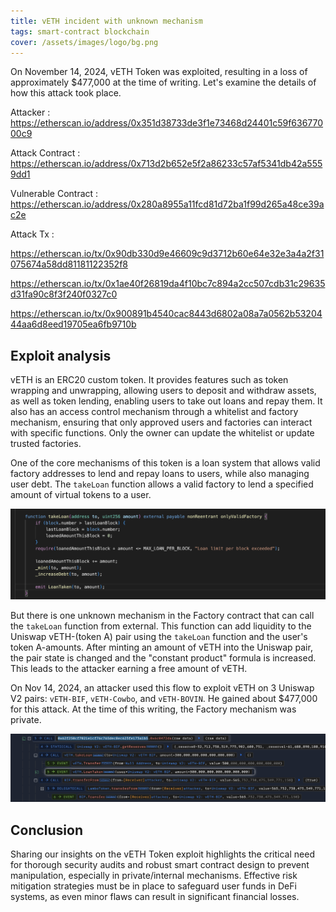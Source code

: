 ```yaml
---
title: vETH incident with unknown mechanism
tags: smart-contract blockchain
cover: /assets/images/logo/bg.png
---
```


On November 14, 2024, vETH Token was exploited, resulting in a loss of approximately $477,000 at the time of writing. Let's examine the details of how this attack took place.

Attacker : https://etherscan.io/address/0x351d38733de3f1e73468d24401c59f63677000c9

Attack Contract : https://etherscan.io/address/0x713d2b652e5f2a86233c57af5341db42a5559dd1


Vulnerable Contract : https://etherscan.io/address/0x280a8955a11fcd81d72ba1f99d265a48ce39ac2e

Attack Tx : 

https://etherscan.io/tx/0x90db330d9e46609c9d3712b60e64e32e3a4a2f31075674a58dd81181122352f8

https://etherscan.io/tx/0x1ae40f26819da4f10bc7c894a2cc507cdb31c29635d31fa90c8f3f240f0327c0

https://etherscan.io/tx/0x900891b4540cac8443d6802a08a7a0562b5320444aa6d8eed19705ea6fb9710b

## Exploit analysis

vETH is an ERC20 custom token. It provides features such as token wrapping and unwrapping, allowing users to deposit and withdraw assets, as well as token lending, enabling users to take out loans and repay them. It also has an access control mechanism through a whitelist and factory mechanism, ensuring that only approved users and factories can interact with specific functions. Only the owner can update the whitelist or update trusted factories.

One of the core mechanisms of this token is a loan system that allows valid factory addresses to lend and repay loans to users, while also managing user debt. The `takeLoan` function allows a valid factory to lend a specified amount of virtual tokens to a user. 

![aaa](/assets/images/hacking/veth/takeLong.png)

But there is one unknown mechanism in the Factory contract that can call the `takeLoan` function from external. This function can add liquidity to the Uniswap vETH-(token A) pair using the `takeLoan` function and the user's token A-amounts. After minting an amount of vETH into the Uniswap pair, the pair state is changed and the "constant product" formula is increased. This leads to the attacker earning a free amount of vETH.

On Nov 14, 2024, an attacker used this flow to exploit vETH on 3 Uniswap V2 pairs: `vETH-BIF`, `vETH-Cowbo`, and `vETH-BOVIN`. He gained about $477,000 for this attack. At the time of this writing, the Factory mechanism was private.

![aa2a](/assets/images/hacking/veth/a.png)


## Conclusion

Sharing our insights on the vETH Token exploit highlights the critical need for thorough security audits and robust smart contract design to prevent manipulation, especially in private/internal mechanisms. Effective risk mitigation strategies must be in place to safeguard user funds in DeFi systems, as even minor flaws can result in significant financial losses.